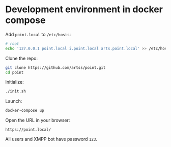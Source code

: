 Development environment in docker compose
=========================================

Add `point.local` to `/etc/hosts`:

```sh
# root
echo '127.0.0.1 point.local i.point.local arts.point.local' >> /etc/hosts
```

Clone the repo:

```sh
git clone https://github.com/artss/point.git
cd point
```

Initialize:

```sh
./init.sh
```

Launch:

```sh
docker-compose up
```

Open the URL in your browser:

```
https://point.local/
```

All users and XMPP bot have password `123`.
